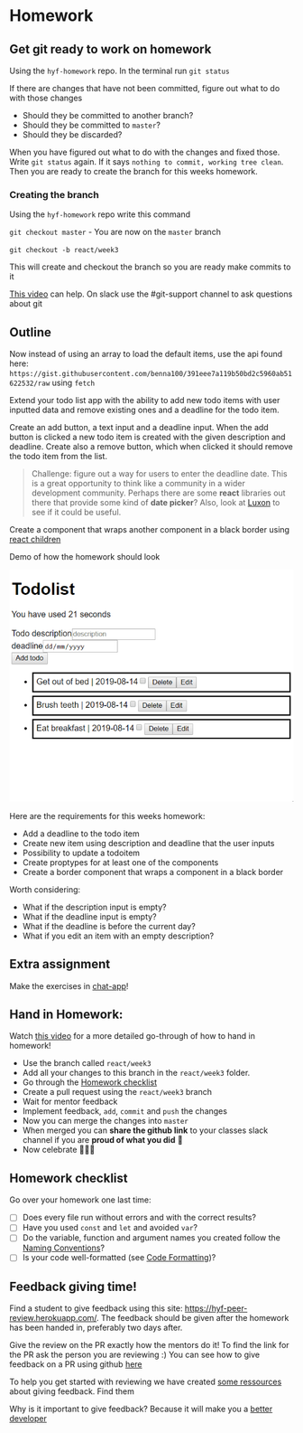 # Homework

## Get git ready to work on homework

Using the `hyf-homework` repo. In the terminal run `git status`

If there are changes that have not been committed, figure out what to do with those changes

- Should they be committed to another branch?
- Should they be committed to `master`?
- Should they be discarded?

When you have figured out what to do with the changes and fixed those. Write `git status` again. If it says `nothing to commit, working tree clean`. Then you are ready to create the branch for this weeks homework.

### Creating the branch

Using the `hyf-homework` repo write this command

`git checkout master` - You are now on the `master` branch

`git checkout -b react/week3`

This will create and checkout the branch so you are ready make commits to it

[This video](https://www.youtube.com/watch?v=XYlgh9hSWtw) can help. On slack use the #git-support channel to ask questions about git

## Outline

Now instead of using an array to load the default items, use the api found here: `https://gist.githubusercontent.com/benna100/391eee7a119b50bd2c5960ab51622532/raw` using `fetch`

Extend your todo list app with the ability to add new todo items with user inputted data and remove existing ones and a deadline for the todo item.

Create an add button, a text input and a deadline input. When the add button is clicked a new todo item is created with the given
description and deadline. Create also a remove button, which when clicked it should remove the todo item from the list.

> Challenge: figure out a way for users to enter the deadline date. This is a great opportunity to think like a community in a wider development community. Perhaps there are some **react** libraries out there that provide some kind of **date picker**? Also, look at [Luxon](https://moment.github.io/luxon/index.html) to see if it could be useful.

Create a component that wraps another component in a black border using [react children](https://medium.com/javascript-in-plain-english/how-to-use-props-children-in-react-7d6ab5836c9d)

Demo of how the homework should look

![todolist](assets/todolist.gif)

Here are the requirements for this weeks homework:

- Add a deadline to the todo item
- Create new item using description and deadline that the user inputs
- Possibility to update a todoitem
- Create proptypes for at least one of the components
- Create a border component that wraps a component in a black border

Worth considering:

- What if the description input is empty?
- What if the deadline input is empty?
- What if the deadline is before the current day?
- What if you edit an item with an empty description?

## Extra assignment

Make the exercises in [chat-app](https://github.com/HackYourFuture-CPH/React/tree/master/examples/chat-app)!

## Hand in Homework:

Watch [this video](https://www.youtube.com/watch?v=XYlgh9hSWtw) for a more detailed go-through of how to hand in homework!

- Use the branch called `react/week3`
- Add all your changes to this branch in the `react/week3` folder.
- Go through the [Homework checklist](#homework-checklist)
- Create a pull request using the `react/week3` branch
- Wait for mentor feedback
- Implement feedback, `add`, `commit` and `push` the changes
- Now you can merge the changes into `master`
- When merged you can **share the github link** to your classes slack channel if you are **proud of what you did** 💪
- Now celebrate 🎉🎉🎉

## Homework checklist

Go over your homework one last time:

- [ ] Does every file run without errors and with the correct results?
- [ ] Have you used `const` and `let` and avoided `var`?
- [ ] Do the variable, function and argument names you created follow the [Naming Conventions](https://github.com/HackYourFuture/fundamentals/blob/master/fundamentals/naming_conventions.md)?
- [ ] Is your code well-formatted (see [Code Formatting](https://github.com/HackYourFuture/fundamentals/blob/master/fundamentals/naming_conventions.md))?

## Feedback giving time!

Find a student to give feedback using this site: https://hyf-peer-review.herokuapp.com/. The feedback should be given after the homework has been handed in, preferably two days after.

Give the review on the PR exactly how the mentors do it! To find the link for the PR ask the person you are reviewing :) You can see how to give feedback on a PR using github [here](https://docs.github.com/en/github/collaborating-with-issues-and-pull-requests/commenting-on-a-pull-request)

To help you get started with reviewing we have created [some ressources](https://github.com/HackYourFuture-CPH/curriculum/tree/master/review) about giving feedback. Find them

Why is it important to give feedback? Because it will make you a [better](https://www.brightspot.com/blog/developer-life-5-reasons-why-the-code-review-process-is-critical-for-developers) [developer](https://www.sitepoint.com/the-importance-of-code-reviews/)
